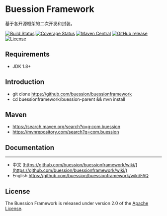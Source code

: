 # Buession Framework

基于各开源框架的二次开发和封装。

[![Build Status](https://travis-ci.org/buession/buessionframework.svg?branch=master)](https://travis-ci.org/buession/buessionframework)
[![Coverage Status](https://img.shields.io/codecov/c/github/buession/buessionframework/master.svg)](https://codecov.io/github/buession/buessionframework?branch=master&view=all#sort=coverage&dir=asc)
[![Maven Central](https://img.shields.io/maven-central/v/com.buession/buession-core.svg)](https://search.maven.org/search?q=g:com.buession)
[![GitHub release](https://img.shields.io/github/release/buession/buessionframework.svg)](https://github.com/buession/buessionframework/releases)
[![License](https://img.shields.io/badge/license-Apache%202-4EB1BA.svg)](https://www.apache.org/licenses/LICENSE-2.0.html)

## Requirements

- JDK 1.8+

## Introduction

- git clone https://github.com/buession/buessionframework
- cd buessionframework/buession-parent && mvn install

## Maven

- https://search.maven.org/search?q=g:com.buession
- https://mvnrepository.com/search?q=com.buession

## Documentation
---

- 中文 [https://github.com/buession/buessionframework/wiki/](https://github.com/buession/buessionframework/wiki/)
- English https://github.com/buession/buessionframework/wiki/FAQ

## License

The Buession Framework is released under version 2.0 of the [Apache License](https://www.apache.org/licenses/LICENSE-2.0).